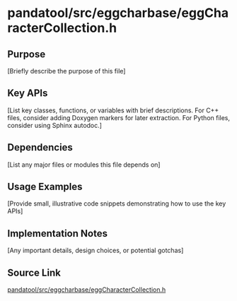 # pandatool/src/eggcharbase/eggCharacterCollection.h

## Purpose
[Briefly describe the purpose of this file]

## Key APIs
[List key classes, functions, or variables with brief descriptions.
For C++ files, consider adding Doxygen markers for later extraction.
For Python files, consider using Sphinx autodoc.]

## Dependencies
[List any major files or modules this file depends on]

## Usage Examples
[Provide small, illustrative code snippets demonstrating how to use the key APIs]

## Implementation Notes
[Any important details, design choices, or potential gotchas]

## Source Link
[pandatool/src/eggcharbase/eggCharacterCollection.h](link_to_source_repository/pandatool/src/eggcharbase/eggCharacterCollection.h)
